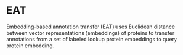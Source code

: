 # EAT
Embedding-based annotation transfer (EAT) uses Euclidean distance between vector representations (embeddings) of proteins to transfer annotations from a set of labeled lookup protein embeddings to query protein embedding.
